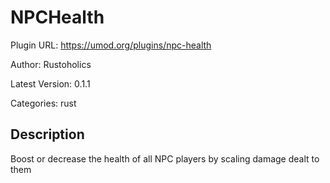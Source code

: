# NPCHealth

Plugin URL: https://umod.org/plugins/npc-health

Author: Rustoholics

Latest Version: 0.1.1

Categories: rust

## Description

Boost or decrease the health of all NPC players by scaling damage dealt to them
